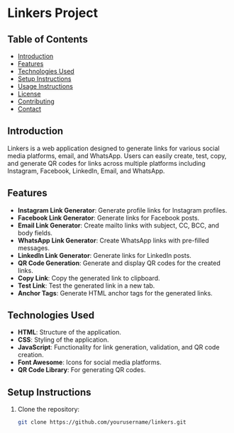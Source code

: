 # Linkers Project

## Table of Contents
- [Introduction](#introduction)
- [Features](#features)
- [Technologies Used](#technologies-used)
- [Setup Instructions](#setup-instructions)
- [Usage Instructions](#usage-instructions)
- [License](#license)
- [Contributing](#contributing)
- [Contact](#contact)

## Introduction
Linkers is a web application designed to generate links for various social media platforms, email, and WhatsApp. Users can easily create, test, copy, and generate QR codes for links across multiple platforms including Instagram, Facebook, LinkedIn, Email, and WhatsApp.

## Features
- **Instagram Link Generator**: Generate profile links for Instagram profiles.
- **Facebook Link Generator**: Generate links for Facebook posts.
- **Email Link Generator**: Create mailto links with subject, CC, BCC, and body fields.
- **WhatsApp Link Generator**: Create WhatsApp links with pre-filled messages.
- **LinkedIn Link Generator**: Generate links for LinkedIn posts.
- **QR Code Generation**: Generate and display QR codes for the created links.
- **Copy Link**: Copy the generated link to clipboard.
- **Test Link**: Test the generated link in a new tab.
- **Anchor Tags**: Generate HTML anchor tags for the generated links.

## Technologies Used
- **HTML**: Structure of the application.
- **CSS**: Styling of the application.
- **JavaScript**: Functionality for link generation, validation, and QR code creation.
- **Font Awesome**: Icons for social media platforms.
- **QR Code Library**: For generating QR codes.

## Setup Instructions
1. Clone the repository:
   ```sh
   git clone https://github.com/yourusername/linkers.git
